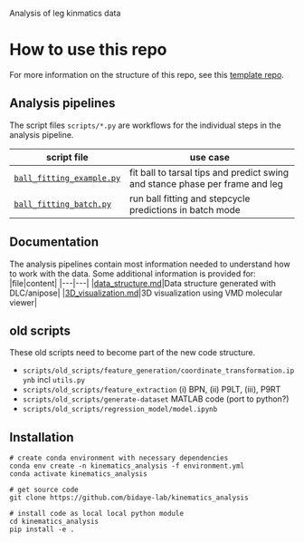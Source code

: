 Analysis of leg kinmatics data

# How to use this repo
For more information on the structure of this repo, 
see this [template repo](https://github.com/bidaye-lab/template_data_pipelines).

## Analysis pipelines
The script files `scripts/*.py` are workflows for the individual steps in the analysis pipeline.

|script file|use case|
|---|---|
|[`ball_fitting_example.py`](scripts/ball_fitting_example.py)| fit ball to tarsal tips and predict swing and stance phase per frame and leg|
|[`ball_fitting_batch.py`](scripts/ball_fitting_batch.py)| run ball fitting and stepcycle predictions in batch mode |

## Documentation
The analysis pipelines contain most information needed to understand how to work with the data.
Some additional information is provided for:
|file|content|
|---|---|
|[data_structure.md](docs/data_structure.md)|Data structure generated with DLC/anipose|
|[3D_visualization.md](docs/3D_visualization.md)|3D visualization using VMD molecular viewer|

## old scripts
These old scripts need to become part of the new code structure.
- `scripts/old_scripts/feature_generation/coordinate_transformation.ipynb` incl `utils.py`
- `scripts/old_scripts/feature_extraction` (i) BPN, (ii) P9LT, (iii), P9RT
- `scripts/old_scripts/generate-dataset` MATLAB code (port to python?)
- `scripts/old_scripts/regression_model/model.ipynb`

## Installation
```
# create conda environment with necessary dependencies
conda env create -n kinematics_analysis -f environment.yml
conda activate kinematics_analysis

# get source code
git clone https://github.com/bidaye-lab/kinematics_analysis

# install code as local local python module
cd kinematics_analysis
pip install -e .
```

